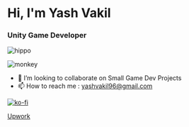 # Hi, I'm Yash Vakil
### Unity Game Developer
<!-- <img align="right" alt="Coding" width="400" src="https://media4.giphy.com/media/RbDKaczqWovIugyJmW/giphy.gif?cid=ecf05e47m6zsxb9h5e9jq5okg1drmdjpseejctm9rhuzxahb&ep=v1_gifs_search&rid=giphy.gif&ct=g"> -->


![hippo](https://media3.giphy.com/media/aUovxH8Vf9qDu/giphy.gif)

![monkey](https://media4.giphy.com/media/JqmupuTVZYaQX5s094/giphy.gif?cid=6c09b9523wr4jf5wpcmcr53b1r3om2tzpmy6l150vl2a4gkl&ep=v1_internal_gif_by_id&rid=giphy.gif&ct=g)
- 💞️ I’m looking to collaborate on Small Game Dev Projects
- 📫 How to reach me : yashvakil96@gmail.com

[![ko-fi](https://ko-fi.com/img/githubbutton_sm.svg)](https://ko-fi.com/M4M3122C7C)

[Upwork](https://www.upwork.com/services/product/development-it-mobile-game-based-on-your-idea-1829779580913802599?ref=project_share)
<!---
YashVakil96/YashVakil96 is a ✨ special ✨ repository because its `README.md` (this file) appears on your GitHub profile.
You can click the Preview link to take a look at your changes.
--->
